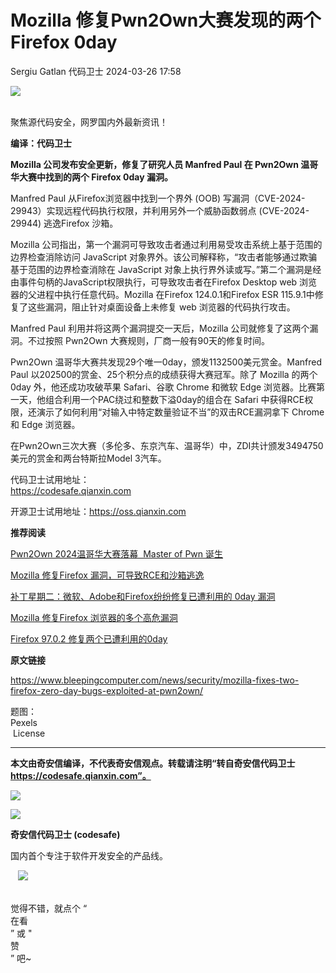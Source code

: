 #  Mozilla 修复Pwn2Own大赛发现的两个 Firefox 0day   
Sergiu Gatlan  代码卫士   2024-03-26 17:58  
  
![](https://mmbiz.qpic.cn/mmbiz_gif/Az5ZsrEic9ot90z9etZLlU7OTaPOdibteeibJMMmbwc29aJlDOmUicibIRoLdcuEQjtHQ2qjVtZBt0M5eVbYoQzlHiaw/640?wx_fmt=gif "")  
  
   
聚焦源代码安全，网罗国内外最新资讯！  
  
**编译：代码卫士**  
  
**Mozilla 公司发布安全更新，修复了研究人员 Manfred Paul 在 Pwn2Own 温哥华大赛中找到的两个 Firefox 0day 漏洞。**  
  
  
Manfred Paul 从Firefox浏览器中找到一个界外 (OOB) 写漏洞（CVE-2024-29943）实现远程代码执行权限，并利用另外一个威胁函数弱点 (CVE-2024-29944) 逃逸Firefox 沙箱。  
  
Mozilla 公司指出，第一个漏洞可导致攻击者通过利用易受攻击系统上基于范围的边界检查消除访问 JavaScript 对象界外。该公司解释称，“攻击者能够通过欺骗基于范围的边界检查消除在 JavaScript 对象上执行界外读或写。”第二个漏洞是经由事件句柄的JavaScript权限执行，可导致攻击者在Firefox Desktop web 浏览器的父进程中执行任意代码。Mozilla 在Firefox 124.0.1和Firefox ESR 115.9.1中修复了这些漏洞，阻止针对桌面设备上未修复 web 浏览器的代码执行攻击。  
  
Manfred Paul 利用并将这两个漏洞提交一天后，Mozilla 公司就修复了这两个漏洞。不过按照 Pwn2Own 大赛规则，厂商一般有90天的修复时间。  
  
Pwn2Own 温哥华大赛共发现29个唯一0day，颁发1132500美元赏金。Manfred Paul 以202500的赏金、25个积分点的成绩获得大赛冠军。除了 Mozilla 的两个0day 外，他还成功攻破苹果 Safari、谷歌 Chrome 和微软 Edge 浏览器。比赛第一天，他组合利用一个PAC绕过和整数下溢0day的组合在 Safari 中获得RCE权限，还演示了如何利用“对输入中特定数量验证不当”的双击RCE漏洞拿下 Chrome 和 Edge 浏览器。  
  
在Pwn2Own三次大赛（多伦多、东京汽车、温哥华）中，ZDI共计颁发3494750美元的赏金和两台特斯拉Model 3汽车。  
  
  
代码卫士试用地址：  
https://codesafe.qianxin.com  
  
开源卫士试用地址：https://oss.qianxin.com  
  
  
  
  
  
  
  
  
  
  
  
  
**推荐阅读**  
  
[Pwn2Own 2024温哥华大赛落幕  Master of Pwn 诞生](http://mp.weixin.qq.com/s?__biz=MzI2NTg4OTc5Nw==&mid=2247519143&idx=1&sn=aa2842286dc5aa1063e21f010ec15ad1&chksm=ea94bacddde333db812ea8c9e259e4db299453970f32514ee6a500f954af29886650c4989674&scene=21#wechat_redirect)  
  
  
[Mozilla 修复Firefox 漏洞，可导致RCE和沙箱逃逸](http://mp.weixin.qq.com/s?__biz=MzI2NTg4OTc5Nw==&mid=2247518467&idx=2&sn=a4b556d25e18fde4859318143fe831f9&chksm=ea94b869dde3317f0c3e37352a2db057bc26f539dfef7de56f39049b1a8ae269888c76c12e48&scene=21#wechat_redirect)  
  
  
[补丁星期二：微软、Adobe和Firefox纷纷修复已遭利用的 0day 漏洞](http://mp.weixin.qq.com/s?__biz=MzI2NTg4OTc5Nw==&mid=2247517643&idx=1&sn=83e85b6b9bf3a9f0cf0c1843c9589950&chksm=ea94b4a1dde33db74b2b9c5ff5da439c9a2169fcab51d215bdc495affe02787d31ab6bcf7b98&scene=21#wechat_redirect)  
  
  
[Mozilla 修复Firefox 浏览器的多个高危漏洞](http://mp.weixin.qq.com/s?__biz=MzI2NTg4OTc5Nw==&mid=2247515956&idx=2&sn=7870f9607adf1541eef5be5402a82ab4&chksm=ea948e5edde307489a6b2a77b80ba248729a3d0dbfd20a6b65ee00d181f4b422bc09fa95eb1c&scene=21#wechat_redirect)  
  
  
[Firefox 97.0.2 修复两个已遭利用的0day](http://mp.weixin.qq.com/s?__biz=MzI2NTg4OTc5Nw==&mid=2247510779&idx=2&sn=ebffc30f51572f1abd513f92b810858b&chksm=ea949b91dde31287dee367059f7db5e2dd338e600e25a7139b08463e0b1acc74d939bf9baf0c&scene=21#wechat_redirect)  
  
  
  
  
**原文链接**  
  
  
https://www.bleepingcomputer.com/news/security/mozilla-fixes-two-firefox-zero-day-bugs-exploited-at-pwn2own/  
  
  
题图：  
Pexels  
 License  
  
****  
**本文由奇安信编译，不代表奇安信观点。转载请注明“转自奇安信代码卫士 https://codesafe.qianxin.com”。**  
  
  
  
  
![](https://mmbiz.qpic.cn/mmbiz_jpg/oBANLWYScMSf7nNLWrJL6dkJp7RB8Kl4zxU9ibnQjuvo4VoZ5ic9Q91K3WshWzqEybcroVEOQpgYfx1uYgwJhlFQ/640?wx_fmt=jpeg "")  
  
![](https://mmbiz.qpic.cn/mmbiz_jpg/oBANLWYScMSN5sfviaCuvYQccJZlrr64sRlvcbdWjDic9mPQ8mBBFDCKP6VibiaNE1kDVuoIOiaIVRoTjSsSftGC8gw/640?wx_fmt=jpeg "")  
  
**奇安信代码卫士 (codesafe)**  
  
国内首个专注于软件开发安全的产品线。  
  
   ![](https://mmbiz.qpic.cn/mmbiz_gif/oBANLWYScMQ5iciaeKS21icDIWSVd0M9zEhicFK0rbCJOrgpc09iaH6nvqvsIdckDfxH2K4tu9CvPJgSf7XhGHJwVyQ/640?wx_fmt=gif "")  
  
   
觉得不错，就点个 “  
在看  
” 或 "  
赞  
” 吧~  
  
